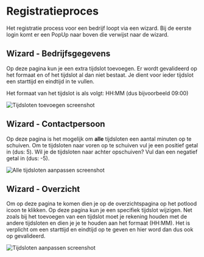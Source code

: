 # Registratieproces

Het registratie process voor een bedrijf loopt via een wizard. Bij de eerste login komt er een PopUp naar boven die verwijst naar de wizard.


## Wizard - Bedrijfsgegevens

Op deze pagina kun je een extra tijdslot toevoegen. Er wordt gevalideerd op het formaat en of het tijdslot al dan niet bestaat. Je dient voor ieder tijdslot een starttijd en eindtijd in te vullen.

Het formaat van het tijdslot is als volgt:
HH:MM (dus bijvoorbeeld 09:00)

![Tijdsloten toevoegen screenshot](../media/web-tijdsloten-beheren-toevoegen.png)

## Wizard - Contactpersoon

Op deze pagina is het mogelijk om **alle** tijdsloten een aantal minuten op te schuiven. Om te tijdsloten naar voren op te schuiven vul je een positief getal in (dus: 5). Wil je de tijdsloten naar achter opschuiven? Vul dan een negatief getal in (dus: -5).

![Alle tijdsloten aanpassen screenshot](../media/web-tijdsloten-beheren-tijdsloten-verschuiven.png)

## Wizard - Overzicht

Om op deze pagina te komen dien je op de overzichtspagina op het potlood icoon te klikken. Op deze pagina kun je een specifiek tijdslot wijzigen. Net zoals bij het toevoegen van een tijdslot moet je rekening houden met de andere tijdsloten en dien je je te houden aan het formaat (HH:MM). Het is verplicht om een starttijd en eindtijd op te geven en hier word dan dus ook op gevalideerd.

![Tijdsloten aanpassen screenshot](../media/web-tijdsloten-beheren-aanpassen.png)
